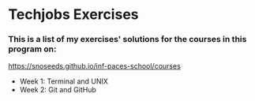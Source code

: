# Techjobs Exercises

### This is a list of my exercises' solutions for the courses in this program on:
https://snoseeds.github.io/inf-paces-school/courses

* Week 1: Terminal and UNIX
* Week 2: Git and GitHub

